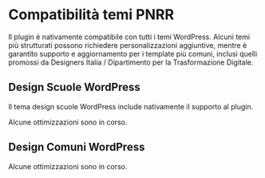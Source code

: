 # Compatibilità temi PNRR

Il plugin è nativamente compatibile con tutti i temi WordPress. Alcuni temi più strutturati possono richiedere personalizzazioni aggiuntive, mentre è garantito supporto e aggiornamento per i template più comuni, inclusi quelli promossi da Designers Italia / Dipartimento per la Trasformazione Digitale.

## Design Scuole WordPress

Il tema design scuole WordPress include nativamente il supporto al plugin.

Alcune ottimizzazioni sono in corso.

## Design Comuni WordPress

Alcune ottimizzazioni sono in corso.